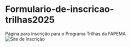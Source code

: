 # Formulario-de-inscricao-trilhas2025
Página para inscrição para o Programa Trilhas da FAPEMA
![Site de Inscrição](https://github.com/Sarce43/Formulario-de-inscricao-trilhas2025/Desafio_2/Ilustracoes/Site$20inscricao.png)
